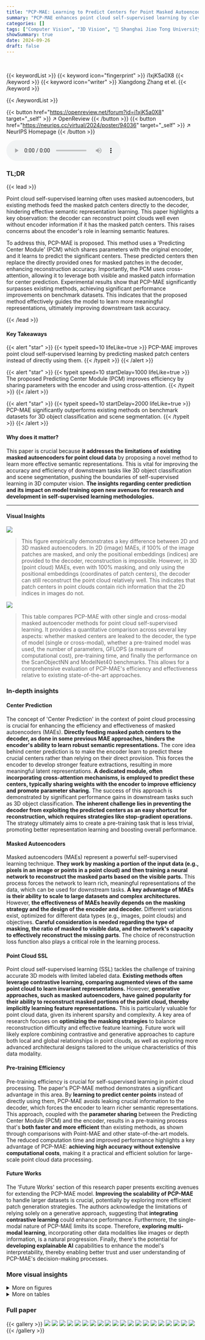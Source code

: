```yaml
---
title: "PCP-MAE: Learning to Predict Centers for Point Masked Autoencoders"
summary: "PCP-MAE enhances point cloud self-supervised learning by cleverly predicting masked patch centers, leading to superior 3D object classification and scene segmentation."
categories: []
tags: ["Computer Vision", "3D Vision", "🏢 Shanghai Jiao Tong University",]
showSummary: true
date: 2024-09-26
draft: false
---
```


<br>

{{< keywordList >}}
{{< keyword icon="fingerprint" >}} i1xjK5a0X8 {{< /keyword >}}
{{< keyword icon="writer" >}} Xiangdong Zhang et el. {{< /keyword >}}
 
{{< /keywordList >}}

{{< button href="https://openreview.net/forum?id=i1xjK5a0X8" target="_self" >}}
↗ OpenReview
{{< /button >}}
{{< button href="https://neurips.cc/virtual/2024/poster/94036" target="_self" >}}
↗ NeurIPS Homepage
{{< /button >}}


<audio controls>
    <source src="https://ai-paper-reviewer.com/i1xjK5a0X8/podcast.wav" type="audio/wav">
    Your browser does not support the audio element.
</audio>


### TL;DR


{{< lead >}}

Point cloud self-supervised learning often uses masked autoencoders, but existing methods feed the masked patch centers directly to the decoder, hindering effective semantic representation learning.  This paper highlights a key observation: the decoder can reconstruct point clouds well even without encoder information if it has the masked patch centers. This raises concerns about the encoder's role in learning semantic features. 



To address this, PCP-MAE is proposed.  This method uses a 'Predicting Center Module' (PCM) which shares parameters with the original encoder, and it learns to predict the significant centers. These predicted centers then replace the directly provided ones for masked patches in the decoder, enhancing reconstruction accuracy.  Importantly, the PCM uses cross-attention, allowing it to leverage both visible and masked patch information for center prediction. Experimental results show that PCP-MAE significantly surpasses existing methods, achieving significant performance improvements on benchmark datasets. This indicates that the proposed method effectively guides the model to learn more meaningful representations, ultimately improving downstream task accuracy.

{{< /lead >}}


#### Key Takeaways

{{< alert "star" >}}
{{< typeit speed=10 lifeLike=true >}} PCP-MAE improves point cloud self-supervised learning by predicting masked patch centers instead of directly using them. {{< /typeit >}}
{{< /alert >}}

{{< alert "star" >}}
{{< typeit speed=10 startDelay=1000 lifeLike=true >}} The proposed Predicting Center Module (PCM) improves efficiency by sharing parameters with the encoder and using cross-attention. {{< /typeit >}}
{{< /alert >}}

{{< alert "star" >}}
{{< typeit speed=10 startDelay=2000 lifeLike=true >}} PCP-MAE significantly outperforms existing methods on benchmark datasets for 3D object classification and scene segmentation. {{< /typeit >}}
{{< /alert >}}

#### Why does it matter?
This paper is crucial because **it addresses the limitations of existing masked autoencoders for point cloud data** by proposing a novel method to learn more effective semantic representations.  This is vital for improving the accuracy and efficiency of downstream tasks like 3D object classification and scene segmentation, pushing the boundaries of self-supervised learning in 3D computer vision.  **The insights regarding center prediction and its impact on model training open new avenues for research and development in self-supervised learning methodologies.**

------
#### Visual Insights



![](https://ai-paper-reviewer.com/i1xjK5a0X8/figures_1_1.jpg)

> This figure empirically demonstrates a key difference between 2D and 3D masked autoencoders.  In 2D (image) MAEs, if 100% of the image patches are masked, and only the positional embeddings (indices) are provided to the decoder, reconstruction is impossible. However, in 3D (point cloud) MAEs, even with 100% masking, and only using the positional embeddings (coordinates of patch centers), the decoder can still reconstruct the point cloud relatively well. This indicates that patch centers in point clouds contain rich information that the 2D indices in images do not.





![](https://ai-paper-reviewer.com/i1xjK5a0X8/tables_2_1.jpg)

> This table compares PCP-MAE with other single and cross-modal masked autoencoder methods for point cloud self-supervised learning.  It provides a quantitative comparison across several key aspects:  whether masked centers are leaked to the decoder, the type of model (single or cross-modal), whether a pre-trained model was used, the number of parameters, GFLOPS (a measure of computational cost), pre-training time, and finally the performance on the ScanObjectNN and ModelNet40 benchmarks.  This allows for a comprehensive evaluation of PCP-MAE's efficiency and effectiveness relative to existing state-of-the-art approaches.





### In-depth insights


#### Center Prediction
The concept of 'Center Prediction' in the context of point cloud processing is crucial for enhancing the efficiency and effectiveness of masked autoencoders (MAEs).  **Directly feeding masked patch centers to the decoder, as done in some previous MAE approaches, hinders the encoder's ability to learn robust semantic representations.**  The core idea behind center prediction is to make the encoder learn to predict these crucial centers rather than relying on their direct provision. This forces the encoder to develop stronger feature extractions, resulting in more meaningful latent representations.  **A dedicated module, often incorporating cross-attention mechanisms, is employed to predict these centers, typically sharing weights with the encoder to improve efficiency and promote parameter sharing.** The success of this approach is demonstrated by significant performance gains in downstream tasks such as 3D object classification.  **The inherent challenge lies in preventing the decoder from exploiting the predicted centers as an easy shortcut for reconstruction, which requires strategies like stop-gradient operations.**  The strategy ultimately aims to create a pre-training task that is less trivial, promoting better representation learning and boosting overall performance.

#### Masked Autoencoders
Masked autoencoders (MAEs) represent a powerful self-supervised learning technique.  **They work by masking a portion of the input data (e.g., pixels in an image or points in a point cloud) and then training a neural network to reconstruct the masked parts based on the visible parts.** This process forces the network to learn rich, meaningful representations of the data, which can be used for downstream tasks.  **A key advantage of MAEs is their ability to scale to large datasets and complex architectures.** However, **the effectiveness of MAEs heavily depends on the masking strategy and the design of the encoder and decoder.**  Different variations exist, optimized for different data types (e.g., images, point clouds) and objectives.  **Careful consideration is needed regarding the type of masking, the ratio of masked to visible data, and the network's capacity to effectively reconstruct the missing parts**.  The choice of reconstruction loss function also plays a critical role in the learning process.

#### Point Cloud SSL
Point cloud self-supervised learning (SSL) tackles the challenge of training accurate 3D models with limited labeled data.  **Existing methods often leverage contrastive learning, comparing augmented views of the same point cloud to learn invariant representations.** However, **generative approaches, such as masked autoencoders, have gained popularity for their ability to reconstruct masked portions of the point cloud, thereby implicitly learning feature representations.**  This is particularly valuable for point cloud data, given its inherent sparsity and complexity.  A key area of research focuses on **optimizing the masking strategies** to balance reconstruction difficulty and effective feature learning.  Future work will likely explore combining contrastive and generative approaches to capture both local and global relationships in point clouds, as well as exploring more advanced architectural designs tailored to the unique characteristics of this data modality.

#### Pre-training Efficiency
Pre-training efficiency is crucial for self-supervised learning in point cloud processing.  The paper's PCP-MAE method demonstrates a significant advantage in this area. By **learning to predict center points** instead of directly using them, PCP-MAE avoids leaking crucial information to the decoder, which forces the encoder to learn richer semantic representations.  This approach, coupled with the **parameter sharing** between the Predicting Center Module (PCM) and the encoder, results in a pre-training process that's **both faster and more efficient** than existing methods, as shown through comparisons with Point-MAE and other state-of-the-art models. The reduced computation time and improved performance highlights a key advantage of PCP-MAE:  **achieving high accuracy without extensive computational costs**, making it a practical and efficient solution for large-scale point cloud data processing.

#### Future Works
The 'Future Works' section of this research paper presents exciting avenues for extending the PCP-MAE model.  **Improving the scalability of PCP-MAE** to handle larger datasets is crucial, potentially by exploring more efficient patch generation strategies. The authors acknowledge the limitations of relying solely on a generative approach, suggesting that **integrating contrastive learning** could enhance performance.  Furthermore, the single-modal nature of PCP-MAE limits its scope.  Therefore, **exploring multi-modal learning**, incorporating other data modalities like images or depth information, is a natural progression. Finally, there's the potential for **developing explainable AI** capabilities to enhance the model's interpretability, thereby enabling better trust and user understanding of PCP-MAE's decision-making processes.


### More visual insights

<details>
<summary>More on figures
</summary>


![](https://ai-paper-reviewer.com/i1xjK5a0X8/figures_3_1.jpg)

> This figure illustrates the architecture of the proposed PCP-MAE method.  It shows how the point cloud is divided into patches, which are then processed by the encoder and decoder. The encoder uses self-attention on visible patches and cross-attention with the PCM (Predicting Center Module) to predict the centers of masked patches.  The decoder then uses these predicted centers, along with the visible patches, to reconstruct the masked patches. The overall objective is to minimize the Chamfer distance between the reconstructed point cloud and the original point cloud.


![](https://ai-paper-reviewer.com/i1xjK5a0X8/figures_14_1.jpg)

> This figure illustrates the architecture of PCP-MAE, a novel self-supervised learning method for point clouds. It shows how the encoder processes visible patches and their center coordinates, while the predicting center module (PCM) predicts coordinates for masked patches.  The decoder then uses this information to reconstruct the masked point cloud. The figure highlights the key components: Patch generation and masking, encoder with self and cross-attention, PCM with cross attention, and decoder for point cloud reconstruction.


![](https://ai-paper-reviewer.com/i1xjK5a0X8/figures_16_1.jpg)

> The figure shows the results of masked autoencoder reconstruction experiments.  In the left column, 2D images are completely masked (100% mask ratio), and only the positional embedding is fed to the decoder.  Reconstruction fails. In the right column, 3D point clouds are completely masked, with only the positional embedding fed to the decoder, and reconstruction is surprisingly successful. This contrast highlights a key difference between 2D and 3D masked autoencoders and motivates the proposed PCP-MAE approach.


</details>




<details>
<summary>More on tables
</summary>


![](https://ai-paper-reviewer.com/i1xjK5a0X8/tables_6_1.jpg)
> This table compares PCP-MAE with other single and cross-modal masked autoencoder (MAE) methods for point cloud self-supervised learning.  It provides a quantitative comparison across several factors: the type of method (single or cross-modal), whether masked center information is leaked, the number of model parameters, the computational cost (GFLOPS), the pre-training time, and finally the performance on standard benchmarks (ScanObjectNN and ModelNet40).  This allows for a comprehensive evaluation of PCP-MAE's efficiency and effectiveness compared to existing state-of-the-art methods.

![](https://ai-paper-reviewer.com/i1xjK5a0X8/tables_7_1.jpg)
> This table presents the results of few-shot learning experiments conducted on the ModelNet40 dataset.  The experiments involved different numbers of classes ('ways') and examples per class ('shots').  For each setting, ten independent trials were run, and the table shows the mean accuracy and standard deviation across these trials.  The results highlight the model's performance in low-data scenarios.

![](https://ai-paper-reviewer.com/i1xjK5a0X8/tables_8_1.jpg)
> This table presents a comparison of different methods for 3D point cloud segmentation on two datasets: ShapeNetPart and S3DIS Area 5.  For each method, it reports the Mean Intersection over Union (mIoU) for both part and instance segmentation on ShapeNetPart, and the Mean Accuracy (mAcc) and mIoU for semantic segmentation on S3DIS Area 5.  The results show the performance of various self-supervised and supervised learning methods.

![](https://ai-paper-reviewer.com/i1xjK5a0X8/tables_8_2.jpg)
> This table compares PCP-MAE against other single and cross-modal masked autoencoder (MAE)-based methods for point cloud self-supervised learning (SSL).  It presents a comprehensive overview of the methods, considering factors such as whether masked centers are leaked to the decoder, the modality (single or cross-modal), the number of parameters, the computational cost (GFLOPS), pre-training time, and the performance across three standard SSL benchmarks on the ScanObjectNN dataset (OBJ-BG, OBJ-ONLY, PB-T50-RS) and ModelNet40. This allows readers to readily compare the efficiency and effectiveness of PCP-MAE to existing state-of-the-art approaches.

![](https://ai-paper-reviewer.com/i1xjK5a0X8/tables_13_1.jpg)
> This table details the hyperparameters, optimization settings, and data augmentation techniques used during both the pre-training and downstream fine-tuning phases of the PCP-MAE model.  It specifies settings for different datasets (ShapeNet, ScanObjectNN, ModelNet, ShapeNetPart, and S3DIS), providing a comprehensive overview of the experimental setup.  The information includes the optimizer used (AdamW), learning rates, weight decay values, learning rate scheduling methods, training epochs, warm-up epochs, batch size, drop path rate, number of points used, number of point patches, point patch size, data augmentation strategies applied and GPU devices used.

![](https://ai-paper-reviewer.com/i1xjK5a0X8/tables_13_2.jpg)
> This table presents the results of experiments comparing different loss functions used in the PCP-MAE model for 3D object classification on the ScanObjectNN dataset.  Three variants of the dataset (OBJ_BG, OBJ_ONLY, and PB_T50_RS) are evaluated, and the accuracy for each is reported. The ℓ2 distance loss function is shown to achieve the best overall results.

![](https://ai-paper-reviewer.com/i1xjK5a0X8/tables_14_1.jpg)
> This table presents the results of an ablation study on the impact of different data augmentation techniques used during the pre-training phase of the PCP-MAE model.  The accuracy of the model is evaluated on three variants of the ScanObjectNN dataset (OBJ_BG, OBJ_ONLY, PB_T50_RS).  The table shows that combining Scale&Translate and Rotation augmentations yields the best performance.

![](https://ai-paper-reviewer.com/i1xjK5a0X8/tables_15_1.jpg)
> This table compares the performance of Point-MAE under different data augmentation strategies (Scale&Translate, Rotation, and Scale&Translate+Rotation) during both pre-training and fine-tuning stages.  The results are presented for three variants of the ScanObjectNN dataset (OBJ-BG, OBJ-ONLY, and PB-T50-RS).  The table highlights the impact of augmentation choices on the overall model accuracy, showing that combining Scale&Translate and Rotation provides the best results in this specific experiment.

![](https://ai-paper-reviewer.com/i1xjK5a0X8/tables_15_2.jpg)
> This table compares the performance of two state-of-the-art (SOTA) methods, Point-FEMAE and ReCon, using the data augmentation strategy proposed in the paper.  It shows the accuracy of each method on three different variants of the ScanObjectNN dataset (OBJ-BG, OBJ-ONLY, and PB-T50-RS). The results demonstrate that the proposed augmentation strategy affects the performance of these SOTA methods and yields slightly lower accuracy when compared to their original performance with their original augmentations.

![](https://ai-paper-reviewer.com/i1xjK5a0X8/tables_15_3.jpg)
> This table shows the impact of varying the number of transformer layers within the projector module of the PCP-MAE model on the accuracy of 3D object classification. The results are presented for three different variants of the ScanObjectNN dataset: OBJ_BG, OBJ_ONLY, and PB_T50_RS.  The default configuration (marked in blue) uses zero layers. Increasing the depth of the projector generally does not improve performance, indicating that simple prediction is sufficient.

![](https://ai-paper-reviewer.com/i1xjK5a0X8/tables_16_1.jpg)
> This ablation study analyzes the impact of sharing parameters between the encoder and the Predicting Center Module (PCM) on the model's performance.  The table presents accuracy results for three variants of the ScanObjectNN dataset (OBJ_BG, OBJ_ONLY, PB_T50_RS). The 'shared' row shows the results when the encoder and PCM share parameters, while the 'non-shared' row shows the results when they do not.  The default setting (in blue) demonstrates superior performance with shared parameters, highlighting their beneficial impact on model accuracy.

</details>




### Full paper

{{< gallery >}}
<img src="https://ai-paper-reviewer.com/i1xjK5a0X8/1.png" class="grid-w50 md:grid-w33 xl:grid-w25" />
<img src="https://ai-paper-reviewer.com/i1xjK5a0X8/2.png" class="grid-w50 md:grid-w33 xl:grid-w25" />
<img src="https://ai-paper-reviewer.com/i1xjK5a0X8/3.png" class="grid-w50 md:grid-w33 xl:grid-w25" />
<img src="https://ai-paper-reviewer.com/i1xjK5a0X8/4.png" class="grid-w50 md:grid-w33 xl:grid-w25" />
<img src="https://ai-paper-reviewer.com/i1xjK5a0X8/5.png" class="grid-w50 md:grid-w33 xl:grid-w25" />
<img src="https://ai-paper-reviewer.com/i1xjK5a0X8/6.png" class="grid-w50 md:grid-w33 xl:grid-w25" />
<img src="https://ai-paper-reviewer.com/i1xjK5a0X8/7.png" class="grid-w50 md:grid-w33 xl:grid-w25" />
<img src="https://ai-paper-reviewer.com/i1xjK5a0X8/8.png" class="grid-w50 md:grid-w33 xl:grid-w25" />
<img src="https://ai-paper-reviewer.com/i1xjK5a0X8/9.png" class="grid-w50 md:grid-w33 xl:grid-w25" />
<img src="https://ai-paper-reviewer.com/i1xjK5a0X8/10.png" class="grid-w50 md:grid-w33 xl:grid-w25" />
<img src="https://ai-paper-reviewer.com/i1xjK5a0X8/11.png" class="grid-w50 md:grid-w33 xl:grid-w25" />
<img src="https://ai-paper-reviewer.com/i1xjK5a0X8/12.png" class="grid-w50 md:grid-w33 xl:grid-w25" />
<img src="https://ai-paper-reviewer.com/i1xjK5a0X8/13.png" class="grid-w50 md:grid-w33 xl:grid-w25" />
<img src="https://ai-paper-reviewer.com/i1xjK5a0X8/14.png" class="grid-w50 md:grid-w33 xl:grid-w25" />
<img src="https://ai-paper-reviewer.com/i1xjK5a0X8/15.png" class="grid-w50 md:grid-w33 xl:grid-w25" />
<img src="https://ai-paper-reviewer.com/i1xjK5a0X8/16.png" class="grid-w50 md:grid-w33 xl:grid-w25" />
<img src="https://ai-paper-reviewer.com/i1xjK5a0X8/17.png" class="grid-w50 md:grid-w33 xl:grid-w25" />
<img src="https://ai-paper-reviewer.com/i1xjK5a0X8/18.png" class="grid-w50 md:grid-w33 xl:grid-w25" />
<img src="https://ai-paper-reviewer.com/i1xjK5a0X8/19.png" class="grid-w50 md:grid-w33 xl:grid-w25" />
<img src="https://ai-paper-reviewer.com/i1xjK5a0X8/20.png" class="grid-w50 md:grid-w33 xl:grid-w25" />
{{< /gallery >}}